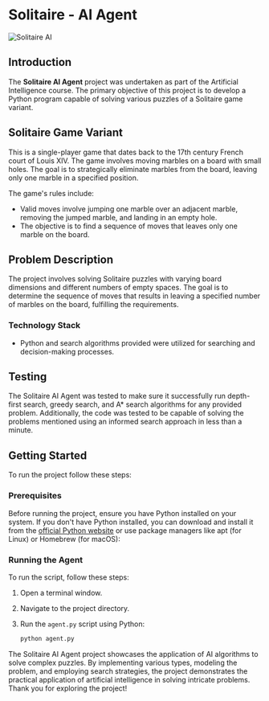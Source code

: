# Solitaire - AI Agent

![Solitaire AI](https://i.ibb.co/qYtPF8f/solitaire.png)

## Introduction

The **Solitaire AI Agent** project was undertaken as part of the Artificial Intelligence course. The primary objective of this project is to develop a Python program capable of solving various puzzles of a Solitaire game variant.

## Solitaire Game Variant

This is a single-player game that dates back to the 17th century French court of Louis XIV. The game involves moving marbles on a board with small holes. The goal is to strategically eliminate marbles from the board, leaving only one marble in a specified position.

The game's rules include:

- Valid moves involve jumping one marble over an adjacent marble, removing the jumped marble, and landing in an empty hole.
- The objective is to find a sequence of moves that leaves only one marble on the board.

## Problem Description

The project involves solving Solitaire puzzles with varying board dimensions and different numbers of empty spaces. The goal is to determine the sequence of moves that results in leaving a specified number of marbles on the board, fulfilling the requirements.

### Technology Stack

- Python and search algorithms provided were utilized for searching and decision-making processes.

## Testing

The Solitaire AI Agent was tested to make sure it successfully run depth-first search, greedy search, and A* search algorithms for any provided problem. Additionally, the code was tested to be capable of solving the problems mentioned using an informed search approach in less than a minute.

## Getting Started

To run the project follow these steps:

### Prerequisites

Before running the project, ensure you have Python installed on your system. If you don't have Python installed, you can download and install it from the [official Python website](https://www.python.org/downloads/) or use package managers like apt (for Linux) or Homebrew (for macOS):

### Running the Agent

To run the script, follow these steps:

1. Open a terminal window.
2. Navigate to the project directory.
3. Run the `agent.py` script using Python:
   
   ```bash
   python agent.py
   ```

The Solitaire AI Agent project showcases the application of AI algorithms to solve complex puzzles. By implementing various types, modeling the problem, and employing search strategies, the project demonstrates the practical application of artificial intelligence in solving intricate problems. Thank you for exploring the project!
